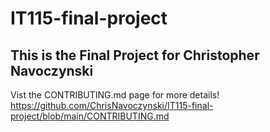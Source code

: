 # IT115-final-project

## This is the Final Project for Christopher Navoczynski

Vist the CONTRIBUTING.md page for more details!
https://github.com/ChrisNavoczynski/IT115-final-project/blob/main/CONTRIBUTING.md
